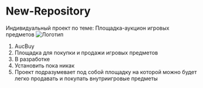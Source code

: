 # New-Repository
Индивидуальный проект по теме: Площадка-аукцион игровых предметов
![Логотип](https://octodex.github.com/images/orderedlistocat.png "Логотип GitHub")
1. AucBuy
2. Площадка для покупки и продажи игровых предметов
3. В разработке
4. Установить пока никак
5. Проект подразумевает под собой площадку на которой можно будет легко продавать и покупать внутриигровые предметы
